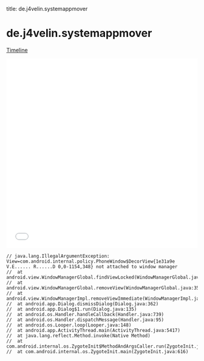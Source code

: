 title: de.j4velin.systemappmover

# de.j4velin.systemappmover

[Timeline](./vis-timeline.html)

<iframe src="./vis-timeline.html" width="100%" height="500px" style="border:none;"></iframe>

```
// java.lang.IllegalArgumentException: View=com.android.internal.policy.PhoneWindow$DecorView{1e31a9e V.E...... R......D 0,0-1154,348} not attached to window manager
// 	at android.view.WindowManagerGlobal.findViewLocked(WindowManagerGlobal.java:424)
// 	at android.view.WindowManagerGlobal.removeView(WindowManagerGlobal.java:350)
// 	at android.view.WindowManagerImpl.removeViewImmediate(WindowManagerImpl.java:116)
// 	at android.app.Dialog.dismissDialog(Dialog.java:362)
// 	at android.app.Dialog$1.run(Dialog.java:135)
// 	at android.os.Handler.handleCallback(Handler.java:739)
// 	at android.os.Handler.dispatchMessage(Handler.java:95)
// 	at android.os.Looper.loop(Looper.java:148)
// 	at android.app.ActivityThread.main(ActivityThread.java:5417)
// 	at java.lang.reflect.Method.invoke(Native Method)
// 	at com.android.internal.os.ZygoteInit$MethodAndArgsCaller.run(ZygoteInit.java:726)
// 	at com.android.internal.os.ZygoteInit.main(ZygoteInit.java:616)

```



